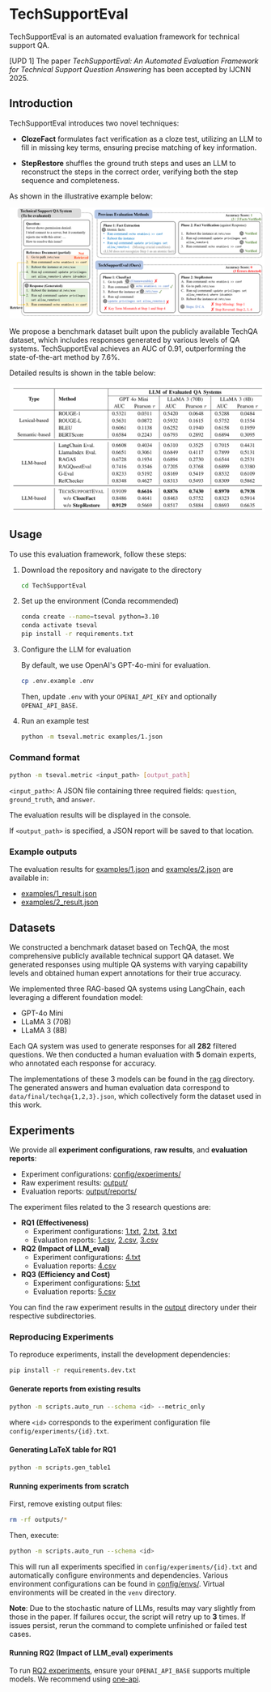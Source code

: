 # TechSupportEval

TechSupportEval is an automated evaluation framework for technical support QA.

[UPD 1] The paper *TechSupportEval: An Automated Evaluation Framework for Technical Support Question Answering* has been accepted by IJCNN 2025.

## Introduction

TechSupportEval introduces two novel techniques:

* **ClozeFact** formulates fact verification as a cloze test, utilizing an LLM to fill in missing key terms, ensuring precise matching of key information.

* **StepRestore** shuffles the ground truth steps and uses an LLM to reconstruct the steps in the correct order, verifying both the step sequence and completeness.

As shown in the illustrative example below:

![Pipeline](images/pipeline.png)

We propose a benchmark dataset built upon the publicly available TechQA dataset, which includes responses generated by various levels of QA systems. TechSupportEval achieves an AUC of 0.91, outperforming the state-of-the-art method by 7.6%.

Detailed results is shown in the table below:

![Evaluation result](images/evaluation_result.png)

## Usage

To use this evaluation framework, follow these steps:

1. Download the repository and navigate to the directory

    ```bash
    cd TechSupportEval
    ```

2. Set up the environment (Conda recommended)

    ```bash
    conda create --name=tseval python=3.10  
    conda activate tseval  
    pip install -r requirements.txt  
    ```

3. Configure the LLM for evaluation

    By default, we use OpenAI's GPT-4o-mini for evaluation.

    ```bash
    cp .env.example .env  
    ```

    Then, update `.env` with your `OPENAI_API_KEY` and optionally `OPENAI_API_BASE`.

4. Run an example test

    ```bash
    python -m tseval.metric examples/1.json  
    ```

### Command format

```bash
python -m tseval.metric <input_path> [output_path]
```

`<input_path>`: A JSON file containing three required fields: `question`, `ground_truth`, and `answer`.

The evaluation results will be displayed in the console.

If `<output_path>` is specified, a JSON report will be saved to that location.

### Example outputs

The evaluation results for [examples/1.json](examples/1.json) and [examples/2.json](examples/2.json) are available in:
- [examples/1_result.json](examples/1_result.json)
- [examples/2_result.json](examples/2_result.json)

## Datasets

We constructed a benchmark dataset based on TechQA, the most comprehensive publicly available technical support QA dataset. We generated responses using multiple QA systems with varying capability levels and obtained human expert annotations for their true accuracy.

We implemented three RAG-based QA systems using LangChain, each leveraging a different foundation model:

- GPT-4o Mini
- LLaMA 3 (70B)
- LLaMA 3 (8B)

Each QA system was used to generate responses for all **282** filtered questions. We then conducted a human evaluation with **5** domain experts, who annotated each response for accuracy.

The implementations of these 3 models can be found in the [rag](rag/) directory. The generated answers and human evaluation data correspond to `data/final/techqa{1,2,3}.json`, which collectively form the dataset used in this work.

## Experiments

We provide all **experiment configurations**, **raw results**, and **evaluation reports**:

- Experiment configurations: [config/experiments/](config/experiments/)
- Raw experiment results: [output/](output/)
- Evaluation reports: [output/reports/](output/reports)

The experiment files related to the 3 research questions are:

- **RQ1 (Effectiveness)**
    - Experiment configurations: [1.txt](config/experiments/1.txt), [2.txt](config/experiments/2.txt), [3.txt](config/experiments/3.txt)
    - Evaluation reports: [1.csv](output/reports/1.csv), [2.csv](output/reports/2.csv), [3.csv](output/reports/3.csv)
- **RQ2 (Impact of LLM_eval)**
    - Experiment configurations: [4.txt](config/experiments/4.txt)
    - Evaluation reports: [4.csv](output/reports/4.csv)
- **RQ3 (Efficiency and Cost)**
    - Experiment configurations: [5.txt](config/experiments/5.txt)
    - Evaluation reports: [5.csv](output/reports/5.csv)

You can find the raw experiment results in the [output](output/) directory under their respective subdirectories.

### Reproducing Experiments

To reproduce experiments, install the development dependencies:

```bash
pip install -r requirements.dev.txt
```

#### Generate reports from existing results

```bash
python -m scripts.auto_run --schema <id> --metric_only
```

where `<id>` corresponds to the experiment configuration file `config/experiments/{id}.txt`.

#### Generating LaTeX table for RQ1

```bash
python -m scripts.gen_table1
```

#### Running experiments from scratch

First, remove existing output files:

```bash
rm -rf outputs/*
```

Then, execute:

```bash
python -m scripts.auto_run --schema <id>
```

This will run all experiments specified in `config/experiments/{id}.txt` and automatically configure environments and dependencies. Various environment configurations can be found in [config/envs/](config/envs/). Virtual environments will be created in the `venv` directory.

**Note**: Due to the stochastic nature of LLMs, results may vary slightly from those in the paper. If failures occur, the script will retry up to **3** times. If issues persist, rerun the command to complete unfinished or failed test cases.

#### Running RQ2 (Impact of LLM_eval) experiments

To run [RQ2 experiments](config/experiments/4.txt), ensure your `OPENAI_API_BASE` supports multiple models. We recommend using [one-api](https://github.com/songquanpeng/one-api).
